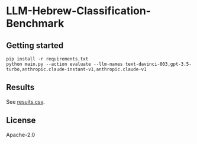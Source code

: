 # LLM-Hebrew-Classification-Benchmark

## Getting started
`pip install -r requirements.txt`  
`python main.py --action evaluate --llm-names text-davinci-003,gpt-3.5-turbo,anthropic.claude-instant-v1,anthropic.claude-v1`

## Results
See [resuits.csv](./results.csv).

## License
Apache-2.0
